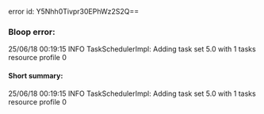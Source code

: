 error id: Y5Nhh0Tivpr30EPhWz2S2Q==
### Bloop error:

25/06/18 00:19:15 INFO TaskSchedulerImpl: Adding task set 5.0 with 1 tasks resource profile 0
#### Short summary: 

25/06/18 00:19:15 INFO TaskSchedulerImpl: Adding task set 5.0 with 1 tasks resource profile 0